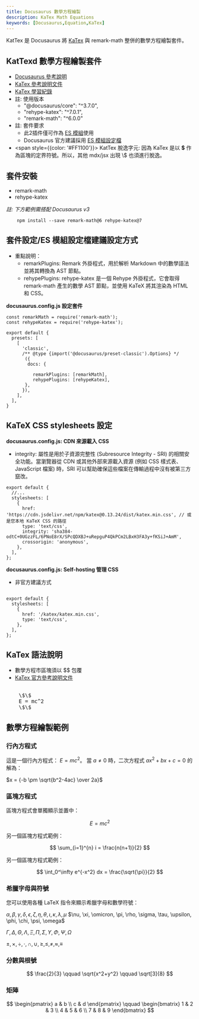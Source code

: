 ```yaml
---
title: Docusaurus 數學方程繪製
description: KaTex Math Equations
keywords: [Docusaurus,Equation,KaTex] 
---
```


 KatTex 是 Docusaurus 將 [KaTex](https://katex.org/) 與 remark-math 整併的數學方程繪製套件。
 

## KatTexd 數學方程繪製套件
* [Docusaurus 參考說明](https://docusaurus.io/docs/next/markdown-features/math-equations)
* [KaTex 參考說明文件](https://katex.org/docs/api)
* [KaTex 學習紀錄](../Tools/KaTex)
* 註: 使用版本
    * "@docusaurus/core": "^3.7.0",
    * "rehype-katex": "^7.0.1",
    * "remark-math": "^6.0.0"
* 註: 套件要求
    * 此2插件僅可作為 [ES 模組](https://gist.github.com/sindresorhus/a39789f98801d908bbc7ff3ecc99d99c)使用
    * Docusaurus 官方建議採用 [ES 模組設定檔](https://flaviocopes.com/es-modules/)
* <span style={{color: '#FF1100'}}> KatTex 脫逸字元: 因為 KaTex 是以 __\$__ 作為區塊的定界符號。所以，其他 mdx/jsx 出現 \\\$ 也須進行脫逸。</span>

    
## 套件安裝

* remark-math 
* rehype-katex

_註: 下方範例需搭配  Docusaurus v3_

```
    npm install --save remark-math@6 rehype-katex@7
```

## 套件設定/ES 模組設定檔建議設定方式

* 重點說明：
    * remarkPlugins: Remark 外掛程式，用於解析 Markdown 中的數學語法並將其轉換為 AST 節點。
    * rehypePlugins: rehype-katex 是一個 Rehype 外掛程式，它會取得 remark-math 產生的數學 AST 節點，並使用 KaTeX 將其渲染為 HTML 和 CSS。

__docusaurus.config.js 設定套件__

```
const remarkMath = require('remark-math');
const rehypeKatex = require('rehype-katex');

export default {
  presets: [
    [
      'classic',
      /** @type {import('@docusaurus/preset-classic').Options} */
       ({
        docs: {
        
          remarkPlugins: [remarkMath],
          rehypePlugins: [rehypeKatex],
       },
      }),
    ],
  ],
}    

```


## KaTeX CSS stylesheets 設定

__docusaurus.config.js: CDN 來源載入 CSS__

* integrity: 屬性是用於子資源完整性 (Subresource Integrity - SRI) 的相關安全功能。當瀏覽器從 CDN 或其他外部來源載入資源 (例如 CSS 樣式表、JavaScript 檔案) 時，SRI 可以幫助確保這些檔案在傳輸過程中沒有被第三方竄改。

```
export default {
  //...
  stylesheets: [
    {
      href: 'https://cdn.jsdelivr.net/npm/katex@0.13.24/dist/katex.min.css', // 或是您本地 KaTeX CSS 的路徑
      type: 'text/css',
      integrity: 'sha384-odtC+0UGzzFL/6PNoE8rX/SPcQDXBJ+uRepguP4QkPCm2LBxH3FA3y+fKSiJ+AmM',
      crossorigin: 'anonymous',
    },
  ],
};
```

__docusaurus.config.js: Self-hosting 管理 CSS__
* 非官方建議方式

```

export default {
  stylesheets: [
    {
      href: '/katex/katex.min.css',
      type: 'text/css',
    },
  ],
};

```

## KaTex 語法說明

* 數學方程市區塊須以 \$\$ 包覆
* [KaTex 官方參考說明文件](https://katex.org/docs/api)

<pre>

    \$\$
    E = mc^2
    \$\$
</pre>

## 數學方程繪製範例

### 行內方程式

這是一個行內方程式： $E = mc^2$。 當 $a \ne 0$ 時，二次方程式 $ax^2 + bx + c = 0$ 的解為：

$x = {-b \pm \sqrt{b^2-4ac} \over 2a}$

### 區塊方程式

區塊方程式會單獨顯示並置中：

$$
E = mc^2
$$

另一個區塊方程式範例：

$$
\sum_{i=1}^{n} i = \frac{n(n+1)}{2}
$$

另一個區塊方程式範例：

$$
\int_0^\infty e^{-x^2} dx = \frac{\sqrt{\pi}}{2}
$$

### 希臘字母與符號

您可以使用各種 LaTeX 指令來顯示希臘字母和數學符號：

$\alpha, \beta, \gamma, \delta, \epsilon, \zeta, \eta, \theta, \iota, \kappa, \lambda, \mu$
$\nu, \xi, \omicron, \pi, \rho, \sigma, \tau, \upsilon, \phi, \chi, \psi, \omega$

$\Gamma, \Delta, \Theta, \Lambda, \Xi, \Pi, \Sigma, \Upsilon, \Phi, \Psi, \Omega$

$\pm, \times, \div, \cdot, \cap, \cup, \geq, \leq, \neq, \approx, \equiv$

### 分數與根號

$$
\frac{2}{3} \qquad \sqrt{x^2+y^2} \qquad \sqrt[3]{8}
$$

### 矩陣

$$
\begin{pmatrix}
a & b \\
c & d
\end{pmatrix}
\qquad
\begin{bmatrix}
1 & 2 & 3 \\
4 & 5 & 6 \\
7 & 8 & 9
\end{bmatrix}
$$
